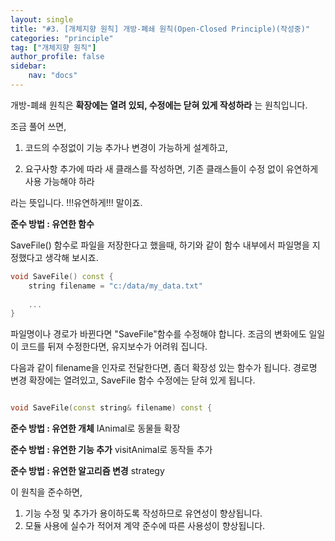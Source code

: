 ```yaml
---
layout: single
title: "#3. [개체지향 원칙] 개방-폐쇄 원칙(Open-Closed Principle)(작성중)"
categories: "principle"
tag: ["개체지향 원칙"]
author_profile: false
sidebar: 
    nav: "docs"
---
```


개방-폐쇄 원칙은 **확장에는 열려 있되, 수정에는 닫혀 있게 작성하라** 는 원칙입니다. 

조금 풀어 쓰면,

1. 코드의 수정없이 기능 추가나 변경이 가능하게 설계하고,

3. 요구사항 추가에 따라 새 클래스를 작성하면, 기존 클래스들이 수정 없이 유연하게 사용 가능해야 하라

라는 뜻입니다. !!!유연하게!!! 말이죠.

**준수 방법 : 유연한 함수**

SaveFile() 함수로 파일을 저장한다고 했을때, 하기와 같이 함수 내부에서 파일명을 지정했다고 생각해 보시죠.

```cpp
void SaveFile() const {
    string filename = "c:/data/my_data.txt"
    
    ...
}
```

파일명이나 경로가 바뀐다면 "SaveFile"함수를 수정해야 합니다. 조금의 변화에도 일일이 코드를 뒤져 수정한다면, 유지보수가 어려워 집니다.

다음과 같이 filename을 인자로 전달한다면, 좀더 확장성 있는 함수가 됩니다.
경로명 변경 확장에는 열려있고, SaveFile 함수 수정에는 닫혀 있게 됩니다.

```cpp

void SaveFile(const string& filename) const {

```

**준수 방법 : 유연한 개체**
IAnimal로 동물들 확장

**준수 방법 : 유연한 기능 추가**
visitAnimal로 동작들 추가

**준수 방법 : 유연한 알고리즘 변경**
strategy

이 원칙을 준수하면,


1. 기능 수정 및 추가가 용이하도록 작성하므로 유연성이 향상됩니다.
2. 모듈 사용에 실수가 적어져 계약 준수에 따른 사용성이 향상됩니다.


